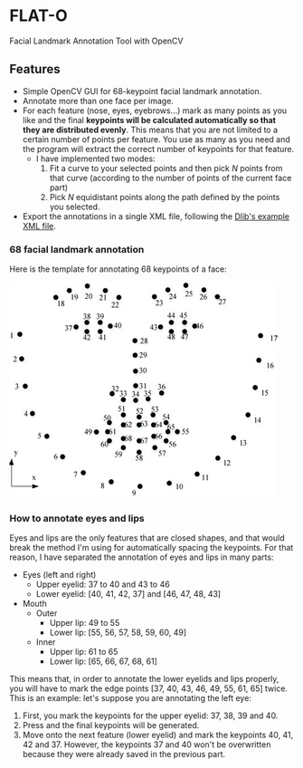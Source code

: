 # FLAT-O
Facial Landmark Annotation Tool with OpenCV

## Features

- Simple OpenCV GUI for 68-keypoint facial landmark annotation.
- Annotate more than one face per image.
- For each feature (nose, eyes, eyebrows...) mark as many points as you like and the final **keypoints will be calculated automatically so that they are distributed evenly**. This means that you are not limited to a certain number of points per feature. You use as many as you need and the program will extract the correct number of keypoints for that feature.
  - I have implemented two modes:
    1. Fit a curve to your selected points and then pick _N_ points from that curve (according to the number of points of the current face part)
    2. Pick _N_ equidistant points along the path defined by the points you selected.
- Export the annotations in a single XML file, following the [Dlib's example XML file](https://github.com/davisking/dlib/blob/master/examples/faces/training_with_face_landmarks.xml).

### 68 facial landmark annotation

Here is the template for annotating 68 keypoints of a face:

![Annotation of 68 facial landmarks](docs/68_landmarks.jpg)

### How to annotate eyes and lips

Eyes and lips are the only features that are closed shapes, and that would break the method I'm using for automatically spacing the keypoints. For that reason, I have separated the annotation of eyes and lips in many parts:

- Eyes (left and right)
  - Upper eyelid: 37 to 40 and 43 to 46
  - Lower eyelid: [40, 41, 42, 37] and [46, 47, 48, 43]
- Mouth
  - Outer
    - Upper lip: 49 to 55
    - Lower lip: [55, 56, 57, 58, 59, 60, 49]
  - Inner
    - Upper lip: 61 to 65
    - Lower lip: [65, 66, 67, 68, 61]

This means that, in order to annotate the lower eyelids and lips properly, you will have to mark the edge points [37, 40, 43, 46, 49, 55, 61, 65] twice. This is an example: let's suppose you are annotating the left eye:

1. First, you mark the keypoints for the upper eyelid: 37, 38, 39 and 40.
2. Press <space> and the final keypoints will be generated.
3. Move onto the next feature (lower eyelid) and mark the keypoints 40, 41, 42 and 37. However, the keypoints 37 and 40 won't be overwritten because they were already saved in the previous part.
